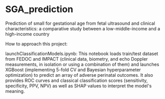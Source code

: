 # SGA_prediction
 Prediction of small for gestational age from fetal ultrasound and clinical characteristics: a comparative study between a low-middle-income and a high-income country

How to approach this project: 


launchClassificationModels.ipynb: This notebook loads train/test dataset from FEDOC and IMPACT (clinical data, biometry, and echo Doppler measurements, in isolation or using a combination of them) and launches XGBoost (implementing 5-fold CV and Bayesian hyperparameter optimization) to predict an array of adverse perinatal outcomes. It also provides ROC curves and classical classification scores (sensitivity, specificity, PPV, NPV) as well as SHAP values to interpret the model's meaning.